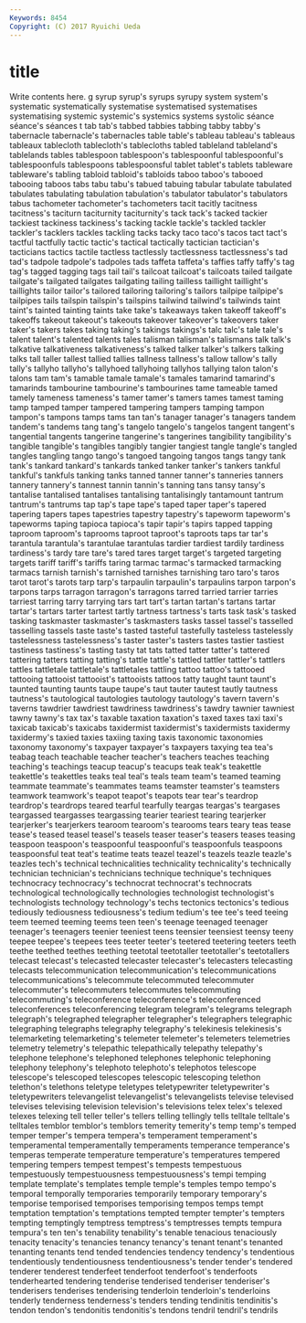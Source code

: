 ```yaml
---
Keywords: 8454 
Copyright: (C) 2017 Ryuichi Ueda
---
```


# title

Write contents here.
g syrup syrup's syrups syrupy system
system's systematic systematically systematise systematised systematises systematising systemic systemic's systemics
systems systolic séance séance's séances t tab tab's tabbed tabbies
tabbing tabby tabby's tabernacle tabernacle's tabernacles table table's tableau tableau's
tableaus tableaux tablecloth tablecloth's tablecloths tabled tableland tableland's tablelands tables
tablespoon tablespoon's tablespoonful tablespoonful's tablespoonfuls tablespoons tablespoonsful tablet tablet's tablets
tableware tableware's tabling tabloid tabloid's tabloids taboo taboo's tabooed tabooing
taboos tabs tabu tabu's tabued tabuing tabular tabulate tabulated tabulates
tabulating tabulation tabulation's tabulator tabulator's tabulators tabus tachometer tachometer's tachometers
tacit tacitly tacitness tacitness's taciturn taciturnity taciturnity's tack tack's tacked
tackier tackiest tackiness tackiness's tacking tackle tackle's tackled tackler tackler's
tacklers tackles tackling tacks tacky taco taco's tacos tact tact's
tactful tactfully tactic tactic's tactical tactically tactician tactician's tacticians tactics
tactile tactless tactlessly tactlessness tactlessness's tad tad's tadpole tadpole's tadpoles
tads taffeta taffeta's taffies taffy taffy's tag tag's tagged tagging
tags tail tail's tailcoat tailcoat's tailcoats tailed tailgate tailgate's tailgated
tailgates tailgating tailing tailless taillight taillight's taillights tailor tailor's tailored
tailoring tailoring's tailors tailpipe tailpipe's tailpipes tails tailspin tailspin's tailspins
tailwind tailwind's tailwinds taint taint's tainted tainting taints take take's
takeaways taken takeoff takeoff's takeoffs takeout takeout's takeouts takeover takeover's
takeovers taker taker's takers takes taking taking's takings takings's talc
talc's tale tale's talent talent's talented talents tales talisman talisman's
talismans talk talk's talkative talkativeness talkativeness's talked talker talker's talkers
talking talks tall taller tallest tallied tallies tallness tallness's tallow
tallow's tally tally's tallyho tallyho's tallyhoed tallyhoing tallyhos tallying talon
talon's talons tam tam's tamable tamale tamale's tamales tamarind tamarind's
tamarinds tambourine tambourine's tambourines tame tameable tamed tamely tameness tameness's
tamer tamer's tamers tames tamest taming tamp tamped tamper tampered
tampering tampers tamping tampon tampon's tampons tamps tams tan tan's
tanager tanager's tanagers tandem tandem's tandems tang tang's tangelo tangelo's
tangelos tangent tangent's tangential tangents tangerine tangerine's tangerines tangibility tangibility's
tangible tangible's tangibles tangibly tangier tangiest tangle tangle's tangled tangles
tangling tango tango's tangoed tangoing tangos tangs tangy tank tank's
tankard tankard's tankards tanked tanker tanker's tankers tankful tankful's tankfuls
tanking tanks tanned tanner tanner's tanneries tanners tannery tannery's tannest
tannin tannin's tanning tans tansy tansy's tantalise tantalised tantalises tantalising
tantalisingly tantamount tantrum tantrum's tantrums tap tap's tape tape's taped
taper taper's tapered tapering tapers tapes tapestries tapestry tapestry's tapeworm
tapeworm's tapeworms taping tapioca tapioca's tapir tapir's tapirs tapped tapping
taproom taproom's taprooms taproot taproot's taproots taps tar tar's tarantula
tarantula's tarantulae tarantulas tardier tardiest tardily tardiness tardiness's tardy tare
tare's tared tares target target's targeted targeting targets tariff tariff's
tariffs taring tarmac tarmac's tarmacked tarmacking tarmacs tarnish tarnish's tarnished
tarnishes tarnishing taro taro's taros tarot tarot's tarots tarp tarp's
tarpaulin tarpaulin's tarpaulins tarpon tarpon's tarpons tarps tarragon tarragon's tarragons
tarred tarried tarrier tarries tarriest tarring tarry tarrying tars tart
tart's tartan tartan's tartans tartar tartar's tartars tarter tartest tartly
tartness tartness's tarts task task's tasked tasking taskmaster taskmaster's taskmasters
tasks tassel tassel's tasselled tasselling tassels taste taste's tasted tasteful
tastefully tasteless tastelessly tastelessness tastelessness's taster taster's tasters tastes tastier
tastiest tastiness tastiness's tasting tasty tat tats tatted tatter tatter's
tattered tattering tatters tatting tatting's tattle tattle's tattled tattler tattler's
tattlers tattles tattletale tattletale's tattletales tattling tattoo tattoo's tattooed tattooing
tattooist tattooist's tattooists tattoos tatty taught taunt taunt's taunted taunting
taunts taupe taupe's taut tauter tautest tautly tautness tautness's tautological
tautologies tautology tautology's tavern tavern's taverns tawdrier tawdriest tawdriness tawdriness's
tawdry tawnier tawniest tawny tawny's tax tax's taxable taxation taxation's
taxed taxes taxi taxi's taxicab taxicab's taxicabs taxidermist taxidermist's taxidermists
taxidermy taxidermy's taxied taxies taxiing taxing taxis taxonomic taxonomies taxonomy
taxonomy's taxpayer taxpayer's taxpayers taxying tea tea's teabag teach teachable
teacher teacher's teachers teaches teaching teaching's teachings teacup teacup's teacups
teak teak's teakettle teakettle's teakettles teaks teal teal's teals team
team's teamed teaming teammate teammate's teammates teams teamster teamster's teamsters
teamwork teamwork's teapot teapot's teapots tear tear's teardrop teardrop's teardrops
teared tearful tearfully teargas teargas's teargases teargassed teargasses teargassing tearier
teariest tearing tearjerker tearjerker's tearjerkers tearoom tearoom's tearooms tears teary
teas tease tease's teased teasel teasel's teasels teaser teaser's teasers
teases teasing teaspoon teaspoon's teaspoonful teaspoonful's teaspoonfuls teaspoons teaspoonsful teat
teat's teatime teats teazel teazel's teazels teazle teazle's teazles tech's
technical technicalities technicality technicality's technically technician technician's technicians technique technique's
techniques technocracy technocracy's technocrat technocrat's technocrats technological technologically technologies technologist
technologist's technologists technology technology's techs tectonics tectonics's tedious tediously tediousness
tediousness's tedium tedium's tee tee's teed teeing teem teemed teeming
teems teen teen's teenage teenaged teenager teenager's teenagers teenier teeniest
teens teensier teensiest teensy teeny teepee teepee's teepees tees teeter
teeter's teetered teetering teeters teeth teethe teethed teethes teething teetotal
teetotaller teetotaller's teetotallers telecast telecast's telecasted telecaster telecaster's telecasters telecasting
telecasts telecommunication telecommunication's telecommunications telecommunications's telecommute telecommuted telecommuter telecommuter's telecommuters
telecommutes telecommuting telecommuting's teleconference teleconference's teleconferenced teleconferences teleconferencing telegram telegram's
telegrams telegraph telegraph's telegraphed telegrapher telegrapher's telegraphers telegraphic telegraphing telegraphs
telegraphy telegraphy's telekinesis telekinesis's telemarketing telemarketing's telemeter telemeter's telemeters telemetries
telemetry telemetry's telepathic telepathically telepathy telepathy's telephone telephone's telephoned telephones
telephonic telephoning telephony telephony's telephoto telephoto's telephotos telescope telescope's telescoped
telescopes telescopic telescoping telethon telethon's telethons teletype teletypes teletypewriter teletypewriter's
teletypewriters televangelist televangelist's televangelists televise televised televises televising television television's
televisions telex telex's telexed telexes telexing tell teller teller's tellers
telling tellingly tells telltale telltale's telltales temblor temblor's temblors temerity
temerity's temp temp's temped temper temper's tempera tempera's temperament temperament's
temperamental temperamentally temperaments temperance temperance's temperas temperate temperature temperature's temperatures
tempered tempering tempers tempest tempest's tempests tempestuous tempestuously tempestuousness tempestuousness's
tempi temping template template's templates temple temple's temples tempo tempo's
temporal temporally temporaries temporarily temporary temporary's temporise temporised temporises temporising
tempos temps tempt temptation temptation's temptations tempted tempter tempter's tempters
tempting temptingly temptress temptress's temptresses tempts tempura tempura's ten ten's
tenability tenability's tenable tenacious tenaciously tenacity tenacity's tenancies tenancy tenancy's
tenant tenant's tenanted tenanting tenants tend tended tendencies tendency tendency's
tendentious tendentiously tendentiousness tendentiousness's tender tender's tendered tenderer tenderest tenderfeet
tenderfoot tenderfoot's tenderfoots tenderhearted tendering tenderise tenderised tenderiser tenderiser's tenderisers
tenderises tenderising tenderloin tenderloin's tenderloins tenderly tenderness tenderness's tenders tending
tendinitis tendinitis's tendon tendon's tendonitis tendonitis's tendons tendril tendril's tendrils
